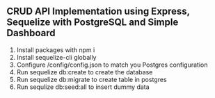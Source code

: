 ## CRUD API Implementation using Express, Sequelize with PostgreSQL and Simple Dashboard

1. Install packages with npm i
2. Install sequelize-cli globally
3. Configure /config/config.json to match you Postgres configuration
4. Run sequelize db:create to create the database
5. Run sequelize db:migrate to create table in postgres
6. Run sequlize db:seed:all to insert dummy data

